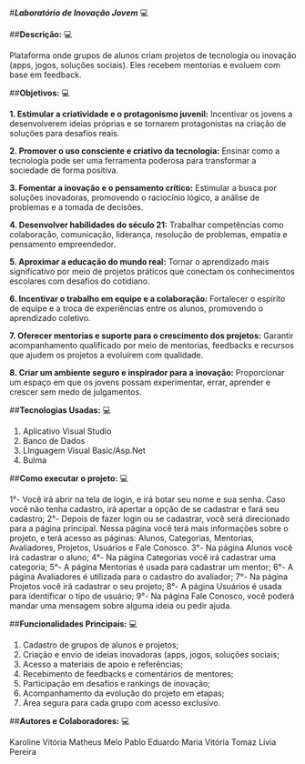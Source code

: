 #***Laboratório de Inovação Jovem*** 💻

##**Descrição:** 💻

Plataforma onde grupos de alunos criam projetos de tecnologia ou inovação (apps, jogos, soluções sociais). Eles 
recebem mentorias e evoluem com base em feedback.

##**Objetivos:** 💻

**1. Estimular a criatividade e o protagonismo juvenil:**
Incentivar os jovens a desenvolverem ideias próprias e se tornarem protagonistas na criação de soluções para desafios reais.

**2. Promover o uso consciente e criativo da tecnologia:**
Ensinar como a tecnologia pode ser uma ferramenta poderosa para transformar a sociedade de forma positiva.

**3. Fomentar a inovação e o pensamento crítico:**
Estimular a busca por soluções inovadoras, promovendo o raciocínio lógico, a análise de problemas e a tomada de decisões.

**4. Desenvolver habilidades do século 21:**
Trabalhar competências como colaboração, comunicação, liderança, resolução de problemas, empatia e pensamento empreendedor.

**5. Aproximar a educação do mundo real:**
Tornar o aprendizado mais significativo por meio de projetos práticos que conectam os conhecimentos escolares com desafios do cotidiano.

**6. Incentivar o trabalho em equipe e a colaboração:**
Fortalecer o espírito de equipe e a troca de experiências entre os alunos, promovendo o aprendizado coletivo.

**7. Oferecer mentorias e suporte para o crescimento dos projetos:**
Garantir acompanhamento qualificado por meio de mentorias, feedbacks e recursos que ajudem os projetos a evoluírem com qualidade.

**8. Criar um ambiente seguro e inspirador para a inovação:**
Proporcionar um espaço em que os jovens possam experimentar, errar, aprender e crescer sem medo de julgamentos.

##**Tecnologias Usadas:** 💻

1. Aplicativo Visual Studio
2. Banco de Dados
3. LInguagem Visual Basic/Asp.Net
4. Bulma

##**Como executar o projeto:** 💻

1°- Você irá abrir na tela de login, e irá botar seu nome e sua senha. Caso você não tenha cadastro, irá apertar a opção
de se cadastrar e fará seu cadastro;
2°- Depois de fazer login ou se cadastrar, você será direcionado para a página principal. Nessa página você terá mais informações sobre o projeto, e terá acesso as páginas: Alunos, Categorias, Mentorias, Avaliadores, Projetos, Usuários e Fale Conosco.
3°- Na página Alunos você irá cadastrar o aluno;
4°- Na página Categorias você irá cadastrar uma categoria;
5°- A página Mentorias é usada para cadastrar um mentor;
6°- A página Avaliadores é utilizada para o cadastro do avaliador; 
7°- Na página Projetos você irá cadastrar o seu projeto;
8°- A página Usuários é usada para identificar o tipo de usuário;
9°- Na página Fale Conosco, você poderá mandar uma mensagem sobre alguma ideia ou pedir ajuda. 

##**Funcionalidades Principais:** 💻

1. Cadastro de grupos de alunos e projetos;
2. Criação e envio de ideias inovadoras (apps, jogos, soluções sociais;
3. Acesso a materiais de apoio e referências;
4.  Recebimento de feedbacks e comentários de mentores;
5.  Participação em desafios e rankings de inovação;
6.  Acompanhamento da evolução do projeto em etapas;
7.  Área segura para cada grupo com acesso exclusivo.

##**Autores e Colaboradores:** 💻

Karoline Vitória
Matheus Melo
Pablo Eduardo
Maria Vitória Tomaz
Lívia Pereira 
